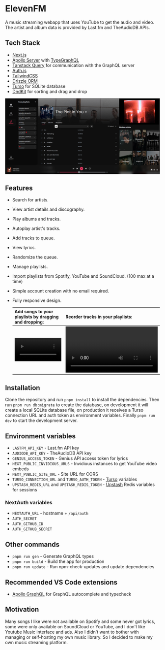 # ElevenFM

A music streaming webapp that uses YouTube to get the audio and video. The artist and album data is provided by Last.fm and TheAudioDB APIs.

## Tech Stack

- [Next.js](https://nextjs.org/)
- [Apollo Server](https://www.apollographql.com/docs/apollo-server/) with [TypeGraphQL](https://typegraphql.com/)
- [Tanstack Query](https://tanstack.com/query/) for communication with the GraphQL server
- [Auth.js](https://authjs.dev/)
- [TailwindCSS](https://tailwindcss.com/)
- [Drizzle ORM](https://orm.drizzle.team/)
- [Turso](https://turso.tech/) for SQLite database
- [DndKit](https://dndkit.com/) for sorting and drag and drop

![Main page screenshot](resources/image.png)

## Features

- Search for artists.
- View artist details and discography.
- Play albums and tracks.
- Autoplay artist's tracks.
- Add tracks to queue.
- View lyrics.
- Randomize the queue.
- Manage playlists.
- Import playlists from Spotify, YouTube and SoundCloud. (100 max at a time)
- Simple account creation with no email required.
- Fully responsive design.

  | Add songs to your playlists by dragging and dropping:                        | Reorder tracks in your playlists:                                    |
  | ---------------------------------------------------------------------------- | -------------------------------------------------------------------- |
  | <video controls src="resources/dd.mp4" title="Drag and drop" width="100%" /> | <video controls src="resources/reorder.mp4" title="Title"  ></video> |

## Installation

Clone the repository and run `pnpm install` to install the dependencies. Then run `pnpm run db:migrate` to create the database, on development it will create a local SQLite database file, on production it receives a Turso connection URL and auth token as environment variables.
Finally `pnpm run dev` to start the development server.

## Environment variables

- `LASTFM_API_KEY` - Last.fm API key
- `AUDIODB_API_KEY` - TheAudioDB API key
- `GENIUS_ACCESS_TOKEN` - Genius API access token for lyrics
- `NEXT_PUBLIC_INVIDIOUS_URLS` - Invidious instances to get YouTube video embeds
- `NEXT_PUBLIC_SITE_URL` - Site URL for CORS
- `TURSO_CONNECTION_URL` and `TURSO_AUTH_TOKEN` - [Turso](https://docs.turso.tech/sdk/ts/quickstart) variables
- `UPSTASH_REDIS_URL` and `UPSTASH_REDIS_TOKEN` - [Upstash](https://upstash.com/) Redis variables for sessions

### NextAuth variables

- `NEXTAUTH_URL` - hostname + `/api/auth`
- `AUTH_SECRET`
- `AUTH_GITHUB_ID`
- `AUTH_GITHUB_SECRET`

## Other commands

- `pnpm run gen` - Generate GraphQL types
- `pnpm run build` - Build the app for production
- `pnpm run update` - Run npm-check-updates and update dependencies

## Recommended VS Code extensions

- [Apollo GraphQL](https://marketplace.visualstudio.com/items?itemName=apollographql.vscode-apollo) for GraphQL autocomplete
  and typecheck

## Motivation

Many songs I like were not available on Spotify and some never got lyrics, some were only available on SoundCloud or YouTube, and I don't like Youtube Music interface and ads. Also I didn't want to bother with managing or self-hosting my own music library. So I decided to make my own music streaming platform.
